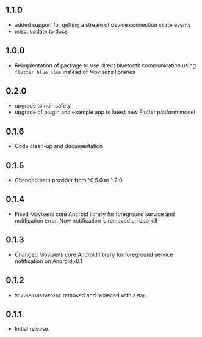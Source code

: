 ## 1.1.0

* added support for getting a stream of device connection `state` events
* misc. update to docs

## 1.0.0

* Reimplentation of package to use direct bluetooth communication using `flutter_blue_plus` instead of Movisens libraries

## 0.2.0

* upgrade to null-safety
* upgrade of plugin and example app to latest new Flutter platform model

## 0.1.6

* Code clean-up and documentation

## 0.1.5

* Changed path provider from ^0.5.0 to 1.2.0

## 0.1.4

* Fixed Movisens core Android library for foreground service and notification error. Now notification is removed on app kill

## 0.1.3

* Changed Movisens core Android library for foreground service notification on Android>8.1

## 0.1.2

* `MovisensDataPoint` removed and replaced with a `Map`.

## 0.1.1

* Initial release.
